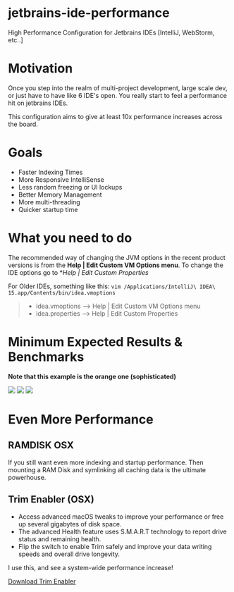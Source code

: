 # jetbrains-ide-performance
High Performance Configuration for Jetbrains IDEs [IntelliJ, WebStorm, etc..]

# Motivation

Once you step into the realm of multi-project development, large scale dev, or just have to have like 6 IDE's open. You really start to feel a performance hit on jetbrains IDEs. 

This configuration aims to give at least 10x performance increases across the board. 

# Goals
* Faster Indexing Times
* More Responsive IntelliSense
* Less random freezing or UI lockups
* Better Memory Management
* More multi-threading
* Quicker startup time

# What you need to do

The recommended way of changing the JVM options in the recent product versions is from the **Help | Edit Custom VM Options menu**. To change the IDE options go to **Help | Edit Custom Properties*

For Older IDEs, something like this: `vim /Applications/IntelliJ\ IDEA\ 15.app/Contents/bin/idea.vmoptions`

> * idea.vmoptions --> Help | Edit Custom VM Options menu
> * idea.properties --> Help | Edit Custom Properties

# Minimum Expected Results & Benchmarks
**Note that this example is the orange one (sophisticated)**

<img src="https://docs.google.com/spreadsheets/d/1iN6_z2HfJPsGPKlNzwgnUxps4MT5BxhUbOuhwXdnIgI/pubchart?oid=1400772564&format=image"/>

<img src="https://docs.google.com/spreadsheets/d/1iN6_z2HfJPsGPKlNzwgnUxps4MT5BxhUbOuhwXdnIgI/pubchart?oid=93956661&format=image"/>

<img src="https://docs.google.com/spreadsheets/d/1iN6_z2HfJPsGPKlNzwgnUxps4MT5BxhUbOuhwXdnIgI/pubchart?oid=2053860050&format=image"/>

# Even More Performance
## RAMDISK OSX
If you still want even more indexing and startup performance. Then mounting a RAM Disk and symlinking all caching data is the ultimate powerhouse.

## Trim Enabler (OSX)
* Access advanced macOS tweaks to improve your performance or free up several gigabytes of disk space.
* The advanced Health feature uses S.M.A.R.T technology to report drive status and remaining health.
* Flip the switch to enable Trim safely and improve your data writing speeds and overall drive longevity.

I use this, and see a system-wide performance increase!

<a href="https://cindori.org/trimenabler/" target="_blank"/>Download Trim Enabler</a>

